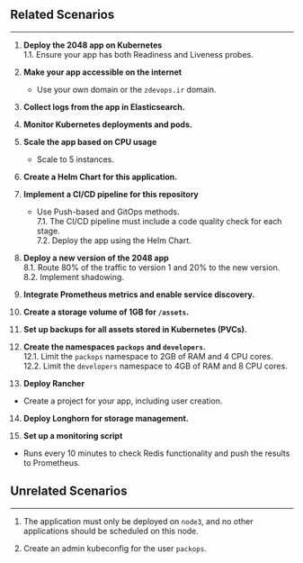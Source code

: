 ## Related Scenarios
----------------------

1. **Deploy the 2048 app on Kubernetes**  
   1.1. Ensure your app has both Readiness and Liveness probes.  

2. **Make your app accessible on the internet**  
   - Use your own domain or the `zdevops.ir` domain.  

3. **Collect logs from the app in Elasticsearch.**

4. **Monitor Kubernetes deployments and pods.**

5. **Scale the app based on CPU usage**  
   - Scale to 5 instances.  

6. **Create a Helm Chart for this application.**

7. **Implement a CI/CD pipeline for this repository**  
   - Use Push-based and GitOps methods.  
   7.1. The CI/CD pipeline must include a code quality check for each stage.  
   7.2. Deploy the app using the Helm Chart.  

8. **Deploy a new version of the 2048 app**  
   8.1. Route 80% of the traffic to version 1 and 20% to the new version.  
   8.2. Implement shadowing.  

9. **Integrate Prometheus metrics and enable service discovery.**

10. **Create a storage volume of 1GB for `/assets`.**

11. **Set up backups for all assets stored in Kubernetes (PVCs).**

12. **Create the namespaces `packops` and `developers`.**  
   12.1. Limit the `packops` namespace to 2GB of RAM and 4 CPU cores.  
   12.2. Limit the `developers` namespace to 4GB of RAM and 8 CPU cores.  

13. **Deploy Rancher**  
   - Create a project for your app, including user creation.  

14. **Deploy Longhorn for storage management.**

15. **Set up a monitoring script**  
   - Runs every 10 minutes to check Redis functionality and push the results to Prometheus.  

## Unrelated Scenarios
------------------------

1. The application must only be deployed on `node3`, and no other applications should be scheduled on this node.

2. Create an admin kubeconfig for the user `packops`.
